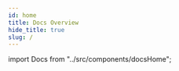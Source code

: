 ```yaml
---
id: home
title: Docs Overview
hide_title: true
slug: /
---
```


import Docs from "../src/components/docsHome";

<Docs />
